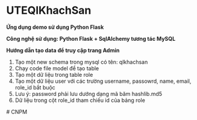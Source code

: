 # UTEQlKhachSan
<p><strong>Ứng dụng demo sử dụng Python Flask</strong></p>
<p><strong>Công nghệ sử dụng: Python Flask + SqlAlchemy tương tác MySQL</strong></p>
<p><strong>Hướng dẫn tạo data để truy cập trang Admin</strong></p>
<ol>
  <li>Tạo một new schema trong mysql có tên: qlkhachsan</li>
  <li>Chạy code file model để tạo table</li>
  <li>Tạo một dữ liệu trong table role</li>
  <li>Tạo một dữ liệu user với các trường username, passowrd, name, email, role_id bắt buộc</li>
  <li>Lưu ý: password phải lưu dướng dạng mã băm hashlib.md5</li>
  <li>Dữ liệu trong cột role_id tham chiếu id của bảng role</li>
</ol>
# CNPM
